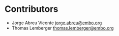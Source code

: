 # Contributors

* Jorge Abreu Vicente [jorge.abreu@embo.org](mailto:jorge.abreu@embo.org)
* Thomas Lemberger [thomas.lemberger@embo.org](mailto:thomas.lemberger@embo.org)
